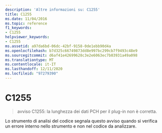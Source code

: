 ```yaml
---
description: 'Altre informazioni su: C1255'
title: C1255
ms.date: 11/04/2016
ms.topic: reference
f1_keywords:
- C1255
helpviewer_keywords:
- C1255
ms.assetid: a97da6bd-06dc-42bf-9158-0de1ebb90d4a
ms.openlocfilehash: b7d325c66749873dd8e997bc299cb7f9493c48e9
ms.sourcegitcommit: d6af41e42699628c3e2e6063ec7b03931a49a098
ms.translationtype: MT
ms.contentlocale: it-IT
ms.lasthandoff: 12/11/2020
ms.locfileid: "97279390"
---
```

# <a name="c1255"></a>C1255

> avviso C1255: la lunghezza dei dati PCH per il plug-in non è corretta.

Lo strumento di analisi del codice segnala questo avviso quando si verifica un errore interno nello strumento e non nel codice da analizzare.
